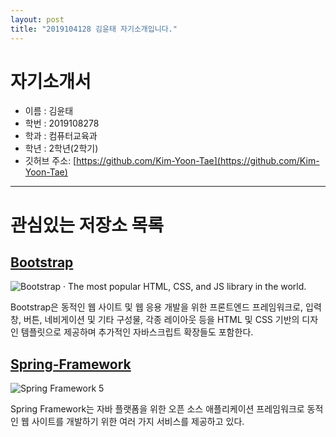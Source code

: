 ```yaml
---
layout: post
title: "2019104128 김윤태 자기소개입니다."
---
```



# 자기소개서

- 이름 : 김윤태
- 학번 : 2019108278
- 학과 : 컴퓨터교육과
- 학년 : 2학년(2학기)
- 깃허브 주소: [https://github.com/Kim-Yoon-Tae](https://github.com/Kim-Yoon-Tae)



---

# 관심있는 저장소 목록
##   [Bootstrap](https://github.com/Kim-Yoon-Tae/bootstrap)

![Bootstrap · The most popular HTML, CSS, and JS library in the world.](https://getbootstrap.com/docs/5.1/assets/img/bootstrap-icons.png)

 Bootstrap은 동적인 웹 사이트 및 웹 응용 개발을 위한 프론트엔드 프레임워크로, 입력 창, 버튼, 네비게이션 및 기타 구성물, 각종 레이아웃 등을 HTML 및 CSS 기반의 디자인 템플릿으로 제공하며 추가적인 자바스크립트 확장들도 포함한다.



##   [Spring-Framework](https://github.com/Kim-Yoon-Tae/spring-framework)

![Spring Framework 5](https://4.bp.blogspot.com/-9kYSwCDRbms/W-qSUvwnFWI/AAAAAAAAEsE/j4EeFEPQHBc-QpxMV9l3gQAaLAuG2WhTgCLcBGAs/s1600/spring-framework.png)

 Spring Framework는 자바 플랫폼을 위한 오픈 소스 애플리케이션 프레임워크로 동적인 웹 사이트를 개발하기 위한 여러 가지 서비스를 제공하고 있다. 
